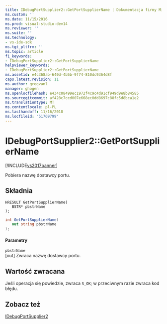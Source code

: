 ```yaml
---
title: IDebugPortSupplier2::GetPortSupplierName | Dokumentacja firmy Microsoft
ms.custom: ''
ms.date: 11/15/2016
ms.prod: visual-studio-dev14
ms.reviewer: ''
ms.suite: ''
ms.technology:
- vs-ide-sdk
ms.tgt_pltfrm: ''
ms.topic: article
f1_keywords:
- IDebugPortSupplier2::GetPortSupplierName
helpviewer_keywords:
- IDebugPortSupplier2::GetPortSupplierName
ms.assetid: e4c368ab-640d-4b5b-9f74-810dc9364d8f
caps.latest.revision: 11
ms.author: gregvanl
manager: ghogen
ms.openlocfilehash: e434c08499ec1972f4c9c4d91cf949d9e8b84585
ms.sourcegitcommit: af428c7ccd007e668ec0dd8697c88fc5d8bca1e2
ms.translationtype: MT
ms.contentlocale: pl-PL
ms.lasthandoff: 11/16/2018
ms.locfileid: "51769799"
---
```

# <a name="idebugportsupplier2getportsuppliername"></a>IDebugPortSupplier2::GetPortSupplierName
[!INCLUDE[vs2017banner](../../../includes/vs2017banner.md)]

Pobiera nazwę dostawcy portu.  
  
## <a name="syntax"></a>Składnia  
  
```cpp#  
HRESULT GetPortSupplierName(   
   BSTR* pbstrName  
);  
```  
  
```csharp  
int GetPortSupplierName(   
   out string pbstrName  
);  
```  
  
#### <a name="parameters"></a>Parametry  
 `pbstrName`  
 [out] Zwraca nazwę dostawcy portu.  
  
## <a name="return-value"></a>Wartość zwracana  
 Jeśli operacja się powiedzie, zwraca `S_OK`; w przeciwnym razie zwraca kod błędu.  
  
## <a name="see-also"></a>Zobacz też  
 [IDebugPortSupplier2](../../../extensibility/debugger/reference/idebugportsupplier2.md)

